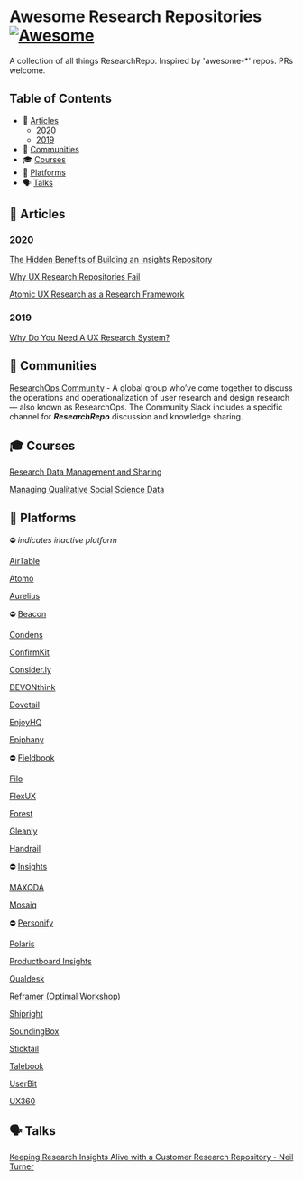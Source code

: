 # Awesome Research Repositories [![Awesome](https://awesome.re/badge.svg)](https://awesome.re)
A collection of all things ResearchRepo. Inspired by 'awesome-*' repos. PRs welcome.

## Table of Contents

- 📝 [Articles](#-articles)
  - [2020](#2020)
  - [2019](#2019)
- 👥 [Communities](#-communities)
- 🎓 [Courses](#-courses)
- 🧰 [Platforms](#-platforms)
- 🗣 [Talks](#-talks)

## 📝 Articles

### 2020

[The Hidden Benefits of Building an Insights Repository](https://uxdesign.cc/the-hidden-benefits-of-building-an-insights-repository-f9f31d072f0f)

[Why UX Research Repositories Fail](https://blog.getenjoyhq.com/why-ux-research-repositories-fail/)

[Atomic UX Research as a Research Framework](https://consider.ly/blog/atomic-ux-research/)

### 2019

[Why Do You Need A UX Research System?](https://uxstudioteam.com/ux-blog/ux-research-system/)

## 👥 Communities

[ResearchOps Community](https://researchops.community/) - A global group who’ve come together to discuss the operations and operationalization of user research and design research — also known as ResearchOps. The Community Slack includes a specific channel for ___ResearchRepo___ discussion and knowledge sharing.

## 🎓 Courses

[Research Data Management and Sharing](https://www.coursera.org/learn/data-management)

[Managing Qualitative Social Science Data](https://managing-qualitative-data.org/)

## 🧰 Platforms

⛔️ _indicates inactive platform_

[AirTable](https://airtable.com/)

[Atomo](http://www.atomo.co/)

[Aurelius](https://www.aureliuslab.com/)

⛔️ [Beacon](http://www.experiencebeacon.io/)

[Condens](https://condens.io/)

[ConfirmKit](https://www.confirmkit.com/)

[Consider.ly](https://consider.ly/)

[DEVONthink](https://www.devontechnologies.com/apps/devonthink)

[Dovetail](https://dovetailapp.com/)

[EnjoyHQ](https://getenjoyhq.com/)

[Epiphany](https://www.getepiphany.com/)

⛔️ [Fieldbook](https://fieldbook.com/)

[Filo](https://filo.io/)

[FlexUX](http://flexux.com.au/)

[Forest](https://itsforest.com/)

[Gleanly](http://glean.ly/)

[Handrail](https://www.handrailux.com/)

⛔️ [Insights](https://justaskusers.com/insights/features/)

[MAXQDA](https://www.maxqda.com/)

[Mosaiq](http://nasdaqdesign.com/mosaiq/)

⛔️ [Personify](https://www.humana.io/products/personify/)

[Polaris](https://www.wework.com/blog/posts/democratizing-ux)

[Productboard Insights](https://www.productboard.com/)

[Qualdesk](https://www.qualdesk.com/)

[Reframer (Optimal Workshop)](https://www.optimalworkshop.com/reframer)

[Shipright](https://shipright.co/)

[SoundingBox](https://soundingbox.com/)

[Sticktail](https://sticktailapp.com/)

[Talebook](http://talebook.io/)

[UserBit](https://userbitapp.com/)

[UX360](https://www.tandemseven.com/ux360-customer-user-experience-software-tools/)

## 🗣 Talks

[Keeping Research Insights Alive with a Customer Research Repository - Neil Turner](https://youtu.be/U2l2qAa4rso)
